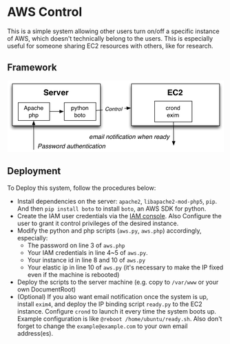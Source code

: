 # AWS Control

This is a simple system allowing other users turn on/off a specific instance of AWS, which doesn't technically belong to the users.
This is especially useful for someone sharing EC2 resources with others, like for research.

## Framework

![Framework](https://raw.githubusercontent.com/grapeot/AWSControl/master/framework.png)

## Deployment

To Deploy this system, follow the procedures below:

* Install dependencies on the server: `apache2`, `libapache2-mod-php5`, `pip`. And then `pip install boto` to install `boto`, an AWS SDK for python.
* Create the IAM user credentials via the [IAM console](https://console.aws.amazon.com/iam/home?#home). 
Also Configure the user to grant it control privileges of the desired instance.
* Modify the python and php scripts (`aws.py`, `aws.php`) accordingly, especially:
    * The password on line 3 of `aws.php`
    * Your IAM credentials in line 4~5 of `aws.py`.
    * Your instance id in line 8 and 10 of `aws.py`
    * Your elastic ip in line 10 of `aws.py` (it's necessary to make the IP fixed even if the machine is rebooted)
* Deploy the scripts to the server machine (e.g. copy to `/var/www` or your own DocumentRoot)
* (Optional) If you also want email notification once the system is up, install `exim4`, and deploy the IP binding script `ready.py` to the EC2 instance.
Configure `crond` to launch it every time the system boots up.
Example configuration is like `@reboot /home/ubuntu/ready.sh`.
Also don't forget to change the `example@example.com` to your own email address(es).
